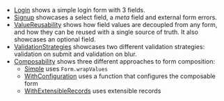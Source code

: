   * [Login](Login.elm) shows a simple login form with 3 fields.
  * [Signup](Signup.elm) showcases a select field, a _meta_ field and external form errors.
  * [ValueReusability](ValueReusability.elm) shows how field values are decoupled from any form, and how they can be reused with a single source of truth. It also showcases an optional field.
  * [ValidationStrategies](ValidationStrategies.elm) showcases two different validation strategies: validation on submit and validation on blur.
  * [Composability](Composability) shows three different approaches to form composition:
    * [Simple](Composability/Simple.elm) uses `Form.wrapValues`
    * [WithConfiguration](Composability/WithConfiguration.elm) uses a function that configures the composable form
    * [WithExtensibleRecords](Composability/WithExtensibleRecords.elm) uses extensible records
